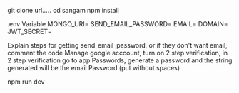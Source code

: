 git clone url.....
cd sangam
npm install

.env Variable
MONGO_URI=
SEND_EMAIL_PASSWORD=
EMAIL=
DOMAIN=
JWT_SECRET=

Explain steps for getting send_email_password, or if they don't want email, comment the code
Manage google acccount, turn on 2 step verification, in 2 step verification go to app Passwords, generate a password and the string generated will be the email Password (put without spaces)


npm run dev

